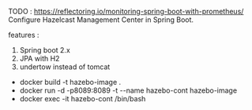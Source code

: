TODO :
https://reflectoring.io/monitoring-spring-boot-with-prometheus/
Configure Hazelcast Management Center in Spring Boot. 

features : 
1. Spring boot 2.x
2. JPA with H2
3. undertow instead of tomcat


* docker build -t  hazebo-image .
* docker run -d -p8089:8089 -t  --name hazebo-cont  hazebo-image
* docker exec -it  hazebo-cont /bin/bash
    